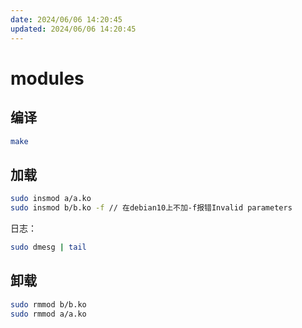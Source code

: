 ```yaml
---
date: 2024/06/06 14:20:45
updated: 2024/06/06 14:20:45
---
```


# modules

## 编译

```bash
make
```

## 加载

```bash
sudo insmod a/a.ko
sudo insmod b/b.ko -f // 在debian10上不加-f报错Invalid parameters
```

日志：

```bash
sudo dmesg | tail
```

## 卸载

```bash
sudo rmmod b/b.ko
sudo rmmod a/a.ko
```
